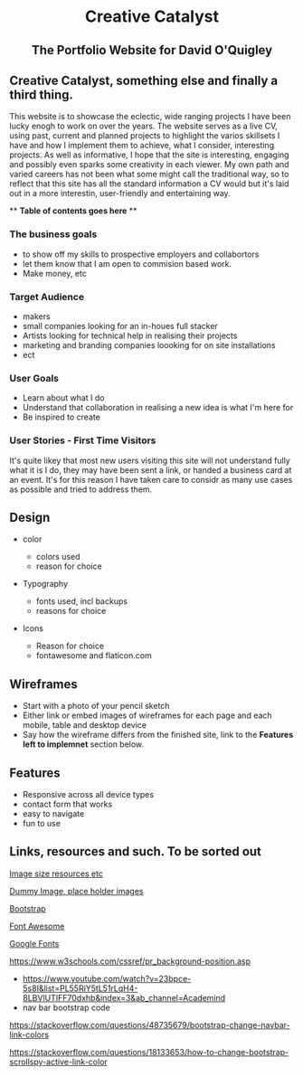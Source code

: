 <h1 align="center">Creative Catalyst</h1>
<h2 align="center">The Portfolio Website for David O'Quigley</h2>

## Creative Catalyst, something else and finally a third thing.

This website is to showcase the eclectic, wide ranging projects I have been lucky enogh to work on over the years. 
The website serves as a live CV, using past, current and planned projects to highlight the varios skillsets I have
and how I implement them to achieve, what I consider, interesting projects. As well as informative, I hope that 
the site is interesting, engaging and possibly even sparks some creativity in each viewer. My own path and varied careers
has not been what some might call the traditional way, so to reflect that this site has all the standard information
a CV would but it's laid out in a more interestin, user-friendly and entertaining way.


** **Table of contents goes here** **


### The business goals
+ to show off my skills to prospective employers and collabortors
+ let them know that I am open to commision based work.
+ Make money, etc

### Target Audience
+ makers
+ small companies looking for an in-houes full stacker
+ Artists looking for technical help in realising their projects
+ marketing and branding companies loooking for on site installations
+ ect

### User Goals
+ Learn about what I do
+ Understand that collaboration in realising a new idea is what I'm here for
+ Be inspired to create 


### User Stories - First Time Visitors
It's quite likey that most new users visiting this site will not understand fully what it is I do,
they may have been sent a link, or handed a business card at an event. It's for this reason I have taken
care to considr as many use cases as possible and tried to address them.

## Design

+ color 
  + colors used 
  + reason for choice 

+ Typography 
  + fonts used, incl backups
  + reasons for choice

+ Icons
  + Reason for choice
  + fontawesome and flaticon.com 


## Wireframes

+ Start with a photo of your pencil sketch
+ Either link or embed images of wireframes for each page and each mobile, table and desktop device
+ Say how the wireframe differs from the finished site, link to the **Features left to implemnet** section below.


## Features
+ Responsive across all device types
+ contact form that works
+ easy to navigate
+ fun to use

## Links, resources and such. To be sorted out
[Image size resources etc](https://www.seoptimer.com/blog/website-header-size/#:~:text=Recommended%20website%20header%20image%20pixel,1280px)

[Dummy Image, place holder images](https://dummyimage.com/)

[Bootstrap](https://getbootstrap.com/docs/4.3/getting-started/introduction/)

[Font Awesome](https://fontawesome.com/account/cdn)

[Google Fonts](https://fonts.google.com/?vfonly=true)

https://www.w3schools.com/cssref/pr_background-position.asp

+ https://www.youtube.com/watch?v=23bpce-5s8I&list=PL55RiY5tL51rLqH4-8LBVlUTIFF70dxhb&index=3&ab_channel=Academind
 + nav bar bootstrap code

https://stackoverflow.com/questions/48735679/bootstrap-change-navbar-link-colors

https://stackoverflow.com/questions/18133653/how-to-change-bootstrap-scrollspy-active-link-color

